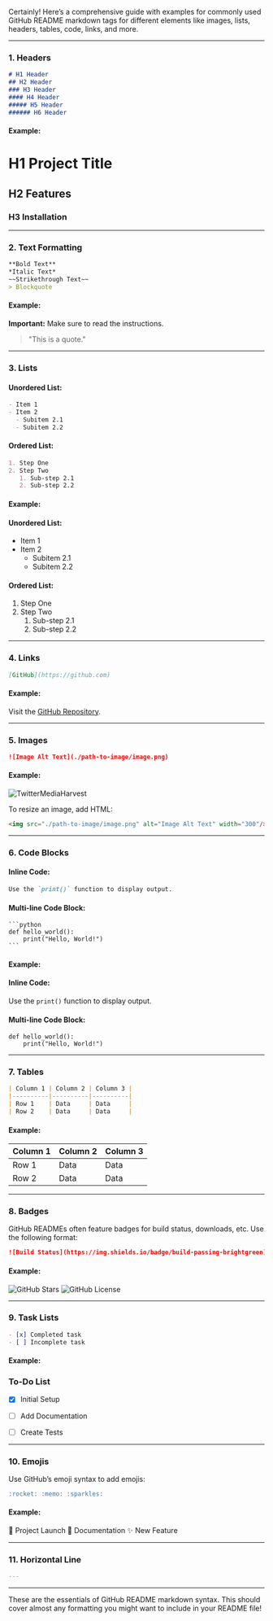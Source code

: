 Certainly! Here’s a comprehensive guide with examples for commonly used GitHub README markdown tags for different elements like images, lists, headers, tables, code, links, and more.

---

### 1. Headers
```markdown
# H1 Header
## H2 Header
### H3 Header
#### H4 Header
##### H5 Header
###### H6 Header
```

#### Example:

# H1 Project Title
## H2 Features
### H3 Installation


---

### 2. Text Formatting
```markdown
**Bold Text**
*Italic Text*
~~Strikethrough Text~~
> Blockquote
```

#### Example:

**Important:** Make sure to read the instructions.

> "This is a quote."


---

### 3. Lists

#### Unordered List:
```markdown
- Item 1
- Item 2
  - Subitem 2.1
  - Subitem 2.2
```

#### Ordered List:
```markdown
1. Step One
2. Step Two
   1. Sub-step 2.1
   2. Sub-step 2.2
```

#### Example:

#### Unordered List:

- Item 1
- Item 2
  - Subitem 2.1
  - Subitem 2.2


#### Ordered List:

1. Step One
2. Step Two
   1. Sub-step 2.1
   2. Sub-step 2.2


---

### 4. Links

```markdown
[GitHub](https://github.com)
```

#### Example:

Visit the [GitHub Repository](https://github.com).


---

### 5. Images

```markdown
![Image Alt Text](./path-to-image/image.png)
```

#### Example:

![TwitterMediaHarvest](./assets/open-graph.png)


To resize an image, add HTML:
```html
<img src="./path-to-image/image.png" alt="Image Alt Text" width="300"/>
```

---

### 6. Code Blocks

#### Inline Code:
```markdown
Use the `print()` function to display output.
```

#### Multi-line Code Block:
    ```python
    def hello_world():
        print("Hello, World!")
    ```

#### Example:

#### Inline Code:

Use the `print()` function to display output.


#### Multi-line Code Block:

    def hello_world():
        print("Hello, World!")


---

### 7. Tables

```markdown
| Column 1 | Column 2 | Column 3 |
|----------|----------|----------|
| Row 1    | Data     | Data     |
| Row 2    | Data     | Data     |
```

#### Example:

| Column 1 | Column 2 | Column 3 |
|----------|----------|----------|
| Row 1    | Data     | Data     |
| Row 2    | Data     | Data     |


---

### 8. Badges

GitHub READMEs often feature badges for build status, downloads, etc. Use the following format:
```markdown
![Build Status](https://img.shields.io/badge/build-passing-brightgreen)
```

#### Example:

![GitHub Stars](https://img.shields.io/github/stars/username/repository)
![GitHub License](https://img.shields.io/github/license/username/repository)


---

### 9. Task Lists

```markdown
- [x] Completed task
- [ ] Incomplete task
```

#### Example:

### To-Do List
- [x] Initial Setup
- [ ] Add Documentation
- [ ] Create Tests


---

### 10. Emojis

Use GitHub’s emoji syntax to add emojis:

```markdown
:rocket: :memo: :sparkles:
```

#### Example:

🚀 Project Launch :memo: Documentation :sparkles: New Feature


---

### 11. Horizontal Line

```markdown
---
```

---

These are the essentials of GitHub README markdown syntax. This should cover almost any formatting you might want to include in your README file!